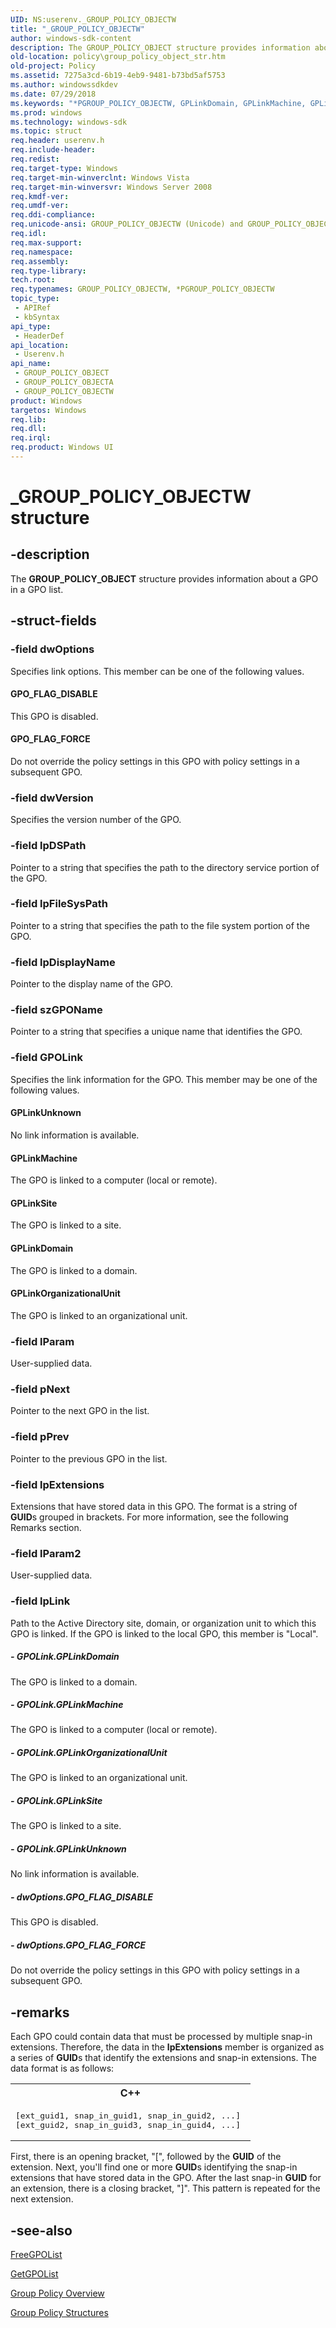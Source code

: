 ```yaml
---
UID: NS:userenv._GROUP_POLICY_OBJECTW
title: "_GROUP_POLICY_OBJECTW"
author: windows-sdk-content
description: The GROUP_POLICY_OBJECT structure provides information about a GPO in a GPO list.
old-location: policy\group_policy_object_str.htm
old-project: Policy
ms.assetid: 7275a3cd-6b19-4eb9-9481-b73bd5af5753
ms.author: windowssdkdev
ms.date: 07/29/2018
ms.keywords: "*PGROUP_POLICY_OBJECTW, GPLinkDomain, GPLinkMachine, GPLinkOrganizationalUnit, GPLinkSite, GPLinkUnknown, GPO_FLAG_DISABLE, GPO_FLAG_FORCE, GROUP_POLICY_OBJECT, GROUP_POLICY_OBJECT structure [Group Policy], GROUP_POLICY_OBJECTA, GROUP_POLICY_OBJECTW, PGROUP_POLICY_OBJECT, PGROUP_POLICY_OBJECT structure pointer [Group Policy], _GROUP_POLICY_OBJECTW, _win32_group_policy_object_str, policy.group_policy_object_str, userenv/GROUP_POLICY_OBJECT, userenv/GROUP_POLICY_OBJECTA, userenv/GROUP_POLICY_OBJECTW, userenv/PGROUP_POLICY_OBJECT"
ms.prod: windows
ms.technology: windows-sdk
ms.topic: struct
req.header: userenv.h
req.include-header: 
req.redist: 
req.target-type: Windows
req.target-min-winverclnt: Windows Vista
req.target-min-winversvr: Windows Server 2008
req.kmdf-ver: 
req.umdf-ver: 
req.ddi-compliance: 
req.unicode-ansi: GROUP_POLICY_OBJECTW (Unicode) and GROUP_POLICY_OBJECTA (ANSI)
req.idl: 
req.max-support: 
req.namespace: 
req.assembly: 
req.type-library: 
tech.root: 
req.typenames: GROUP_POLICY_OBJECTW, *PGROUP_POLICY_OBJECTW
topic_type:
 - APIRef
 - kbSyntax
api_type:
 - HeaderDef
api_location:
 - Userenv.h
api_name:
 - GROUP_POLICY_OBJECT
 - GROUP_POLICY_OBJECTA
 - GROUP_POLICY_OBJECTW
product: Windows
targetos: Windows
req.lib: 
req.dll: 
req.irql: 
req.product: Windows UI
---
```


# _GROUP_POLICY_OBJECTW structure


## -description


The
    <b>GROUP_POLICY_OBJECT</b> structure provides information about a GPO in a GPO list.


## -struct-fields




### -field dwOptions

Specifies link options. This member can be one of the following values.



#### GPO_FLAG_DISABLE

This GPO is disabled.



#### GPO_FLAG_FORCE

Do not override the policy settings in this GPO with policy settings in a subsequent GPO.


### -field dwVersion

Specifies the version number of the GPO.


### -field lpDSPath

Pointer to a string that specifies the path to the directory service portion of the GPO.


### -field lpFileSysPath

Pointer to a string that specifies the path to the file system portion of the GPO.


### -field lpDisplayName

Pointer to the display name of the GPO.


### -field szGPOName

Pointer to a string that specifies a unique name that identifies the GPO.


### -field GPOLink

Specifies the link information for the GPO. This member may be one of the following values.



#### GPLinkUnknown

No link information is available.



#### GPLinkMachine

The GPO is linked to a computer (local or remote).



#### GPLinkSite

The GPO is linked to a site.



#### GPLinkDomain

The GPO is linked to a domain.



#### GPLinkOrganizationalUnit

The GPO is linked to an organizational unit.


### -field lParam

User-supplied data.


### -field pNext

Pointer to the next GPO in the list.


### -field pPrev

Pointer to the previous GPO in the list.


### -field lpExtensions

Extensions that have stored data in this GPO. The format is a string of <b>GUID</b>s grouped in brackets. For more information, see the following Remarks section.


### -field lParam2

User-supplied data.


### -field lpLink

Path to the Active Directory site, domain, or organization unit to which this GPO is linked. If the GPO is linked to the local GPO, this member is "Local".


##### - GPOLink.GPLinkDomain

The GPO is linked to a domain.


##### - GPOLink.GPLinkMachine

The GPO is linked to a computer (local or remote).


##### - GPOLink.GPLinkOrganizationalUnit

The GPO is linked to an organizational unit.


##### - GPOLink.GPLinkSite

The GPO is linked to a site.


##### - GPOLink.GPLinkUnknown

No link information is available.


##### - dwOptions.GPO_FLAG_DISABLE

This GPO is disabled.


##### - dwOptions.GPO_FLAG_FORCE

Do not override the policy settings in this GPO with policy settings in a subsequent GPO.


## -remarks



Each GPO could contain data that must be processed by multiple snap-in extensions. Therefore, the data in the <b>lpExtensions</b> member is organized as a series of <b>GUID</b>s that identify the extensions and snap-in extensions. The data format is as follows:

<div class="code"><span codelanguage="ManagedCPlusPlus"><table>
<tr>
<th>C++</th>
</tr>
<tr>
<td>
<pre>[ext_guid1, snap_in_guid1, snap_in_guid2, ...] 
[ext_guid2, snap_in_guid3, snap_in_guid4, ...] </pre>
</td>
</tr>
</table></span></div>
First, there is an opening bracket, "[", followed by the <b>GUID</b> of the extension. Next, you'll find one or more <b>GUID</b>s identifying the snap-in extensions that have stored data in the GPO. After the last snap-in <b>GUID</b> for an extension, there is a closing bracket, "]". This pattern is repeated for the next extension.




## -see-also




<a href="https://msdn.microsoft.com/96bd2b5b-c088-4eea-bbc2-31d83c13aa99">FreeGPOList</a>



<a href="https://msdn.microsoft.com/26c54ac5-23d7-40ed-94a9-70d25e14431f">GetGPOList</a>



<a href="https://msdn.microsoft.com/1285ab5a-ea68-4c16-bc34-8ab2f3cfad35">Group Policy Overview</a>



<a href="https://msdn.microsoft.com/8bd42909-7877-414d-a89c-658365acc280">Group Policy Structures</a>
 

 

